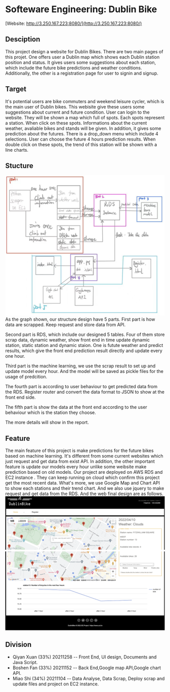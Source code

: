 # Softeware Engineering: Dublin Bike
[Website: http://3.250.167.223:8080/](http://3.250.167.223:8080/)

## Desciption
This project design a website for Dublin Bikes. There are two main pages of this projet. 
One offers user a Dublin map which shows each Dublin station position and status. 
It gives users some suggestions about each station, which include the future bike predictions and weather conditions.
Additionally, the other is a registration page for user to signin and signup.

## Target
It's potential users are bike commuters and weekend leisure cycler, which is the main user of Dublin bikes.
This webisite give these users some suggestions about current and future condition. 
User can login to the website. They will be shown a map which full of spots. Each spots represent a station. 
When click on these spots. Informations about the current weather, avaliable bikes and stands will be given. 
In addition, it gives some prediction about the futures. There is a drop_down menu which include 4 selections. User can choose the future 4 hours prediction results.
When double click on these spots, the trend of this station will be shown with a line charts.

## Stucture
![alt text](https://github.com/Connor119/SE/blob/048d77e95d5580c3832b5f3c5783a3e123c4e21c/structure.png)
As the graph shown, our structure design have 5 parts. 
First part is how data are scrapped. Keep request and store data from API.

Second part is RDS, which include our designed 5 tables. 
Four of them store scrap data, dynamic weather, show front end in time update dynamic station, static station and dynamic staion.
One is futute weather and predict results, which give the front end prediction result directly and update every one hour.

Third part is the machine learning, we use the scrap result to set up and update model every hour. 
And the model will be saved as pickle files for the usage of predcition.

The fourth part is according to user behaviour to get predicted data from the RDS. 
Register router and convert the data format to JSON to show at the front end side.

The fifth part is show the data at the front end according to the user behaviour which is the station they choose.

The more details will show in the report.

## Feature
The main feature of this project is make predictions for the future bikes based on machine learning. 
It's different from some current websites which just request and get data from exist API.
In addition, the other important feature is update our models every hour unlike some weibsite make prediction based on old models.
Our project are deployed on AWS RDS and EC2 instance . They can keep running on cloud which confirm this project get the most recent data.
What's more, we use Google Map and Chart API to show each stations and their trend chart. And we also use jquery to make request and get data from the RDS.
And the web final design are as follows.
![alt text](https://github.com/Connor119/SE/blob/788d066888cfd96227d868a2a40860cf3ded365b/final_web.png)

## Division
* Qiyan Xuan (33%) 20211258 -- Front End, UI design, Documents and Java Script.
* Boshen Fan (33%) 20211152 -- Back End,Google map API,Google chart API.
* Miao Shi (34%) 20211104 -- Data Analyse, Data Scrap, Deploy scrap and update files and project on EC2 instance. 
